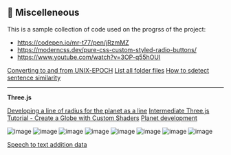 ## 🧿 Miscelleneous

This is a sample collection of code used on the progrss of the project:

- https://codepen.io/mr-t77/pen/jRzmMZ
- https://moderncss.dev/pure-css-custom-styled-radio-buttons/
- https://www.youtube.com/watch?v=3OP-q55hOUI

[Converting to and from UNIX-EPOCH](https://www.epochconverter.com/clock)
[List all folder files](https://stackoverflow.com/questions/2727167/how-do-you-get-a-list-of-the-names-of-all-files-present-in-a-directory-in-node-j)
[How to sdetect sentence similarity](https://datascience.stackexchange.com/questions/25053/best-practical-algorithm-for-sentence-similarity)

---

**Three.js**

[Developing a line of radius for the planet as a line](https://stackoverflow.com/questions/66008813/draw-line-and-text-starting-from-the-centre-of-sphere-objects-threejs)
[Intermediate Three.js Tutorial - Create a Globe with Custom Shaders](https://www.youtube.com/watch?v=vM8M4QloVL0)
[Planet development](https://observablehq.com/@mourner/3d-planets-with-three-js)

![image](https://user-images.githubusercontent.com/20924663/153280702-6465adca-c517-4d1b-b160-8eea2dd4839e.png)
![image](https://user-images.githubusercontent.com/20924663/153280738-ecf93a46-a17c-4a04-9805-32dea03e468c.png)
![image](https://user-images.githubusercontent.com/20924663/153281199-98fcf597-ff9c-46fa-bc92-22510d4d92e1.png)
![image](https://user-images.githubusercontent.com/20924663/153289319-948cf4ed-df14-43d3-85ce-9649c699c78e.png)
![image](https://user-images.githubusercontent.com/20924663/153289950-aa1f84e1-62fc-465c-a980-1c64f900b9c3.png)
![image](https://user-images.githubusercontent.com/20924663/153293347-30069c06-b8c7-4247-ac87-6213ddc83a9a.png)
![image](https://user-images.githubusercontent.com/20924663/153293376-b3f6eb0c-dad3-43e3-b4d6-34b3710a58ed.png)
![image](https://user-images.githubusercontent.com/20924663/153300177-ab4e8655-ccdf-4f0b-8ac3-40be61b2302f.png)

[Speech to text addition data](https://stackoverflow.com/questions/66094773/overwrite-textbox-speech-to-text-with-javascript)